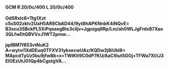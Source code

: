 #### GCM R 20/0c/400 L 20/0c/400
**OdSRxIc8+Ttg1Xzt**<br/>**c5sS02zklv2UaH5AR8CbAD44/9yt8hAPKNnbK4iNQvE=**<br/>**B3xcu3SBckPL5XiPqoaegBts3ciljv+Jgpzgq8Rp/Lm/ah0WLJgFrdx87Xao3QLfwDtQBVVxJ1WT2pmw...**<br/><br/>
**jqdBM7f853vtNuK2**<br/>**A+wytvi1XdDEuq0TFXV31yksecwUAz/KQDw2j8iUbl8=**<br/>**MApcdTyUz5bu9jfwBb+x+TWlKIt9C0dP7KU/AaC9iut5GOj+TFWa7Xl/iJ3ElOEzUtJ01Qp4bCgstgVA...**